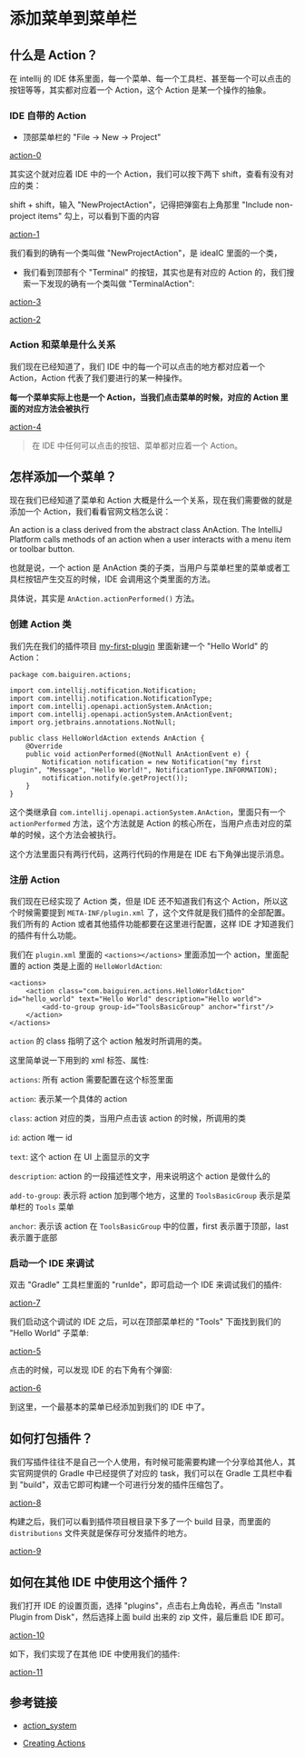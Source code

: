 # 添加菜单到菜单栏


## 什么是 Action？

在 intellij 的 IDE 体系里面，每一个菜单、每一个工具栏、甚至每一个可以点击的按钮等等，其实都对应着一个 Action，这个 Action 是某一个操作的抽象。


### IDE 自带的 Action

* 顶部菜单栏的 "File -> New -> Project"

[action-0](/images/action-0.png)

其实这个就对应着 IDE 中的一个 Action，我们可以按下两下 shift，查看有没有对应的类：

shift + shift，输入 "NewProjectAction"，记得把弹窗右上角那里 "Include non-project items" 勾上，可以看到下面的内容

[action-1](/images/action-1.png)

我们看到的确有一个类叫做 "NewProjectAction"，是 ideaIC 里面的一个类，

* 我们看到顶部有个 "Terminal" 的按钮，其实也是有对应的 Action 的，我们搜索一下发现的确有一个类叫做 "TerminalAction":

[action-3](/images/action-3.png)

[action-2](/images/action-2.png)


### Action 和菜单是什么关系

我们现在已经知道了，我们 IDE 中的每一个可以点击的地方都对应着一个 Action，Action 代表了我们要进行的某一种操作。

**每一个菜单实际上也是一个 Action，当我们点击菜单的时候，对应的 Action 里面的对应方法会被执行**

[action-4](/images/action-4.png)

> 在 IDE 中任何可以点击的按钮、菜单都对应着一个 Action。


## 怎样添加一个菜单？

现在我们已经知道了菜单和 Action 大概是什么一个关系，现在我们需要做的就是添加一个 Action，我们看看官网文档怎么说：

An action is a class derived from the abstract class AnAction. The IntelliJ Platform calls methods of an action when a user interacts with a menu item or toolbar button.

也就是说，一个 action 是 AnAction 类的子类，当用户与菜单栏里的菜单或者工具栏按钮产生交互的时候，IDE 会调用这个类里面的方法。

具体说，其实是 `AnAction.actionPerformed()` 方法。


### 创建 Action 类

我们先在我们的插件项目 [my-first-plugin](https://github.com/eleven26/my-first-plugin) 里面新建一个 "Hello World" 的 Action：

```
package com.baiguiren.actions;

import com.intellij.notification.Notification;
import com.intellij.notification.NotificationType;
import com.intellij.openapi.actionSystem.AnAction;
import com.intellij.openapi.actionSystem.AnActionEvent;
import org.jetbrains.annotations.NotNull;

public class HelloWorldAction extends AnAction {
    @Override
    public void actionPerformed(@NotNull AnActionEvent e) {
        Notification notification = new Notification("my first plugin", "Message", "Hello World!", NotificationType.INFORMATION);
        notification.notify(e.getProject());
    }
}

```

这个类继承自 `com.intellij.openapi.actionSystem.AnAction`，里面只有一个 `actionPerformed` 方法，这个方法就是 Action 的核心所在，当用户点击对应的菜单的时候，这个方法会被执行。

这个方法里面只有两行代码，这两行代码的作用是在 IDE 右下角弹出提示消息。


### 注册 Action

我们现在已经实现了 Action 类，但是 IDE 还不知道我们有这个 Action，所以这个时候需要提到 `META-INF/plugin.xml` 了，这个文件就是我们插件的全部配置。我们所有的 Action 或者其他插件功能都要在这里进行配置，这样 IDE 才知道我们的插件有什么功能。

我们在 `plugin.xml` 里面的 `<actions></actions>` 里面添加一个 action，里面配置的 action 类是上面的 `HelloWorldAction`:

```
<actions>
    <action class="com.baiguiren.actions.HelloWorldAction" id="hello_world" text="Hello World" description="Hello world">
        <add-to-group group-id="ToolsBasicGroup" anchor="first"/>
    </action>
</actions>
```

`action` 的 class 指明了这个 action 触发时所调用的类。

这里简单说一下用到的 xml 标签、属性:

`actions`: 所有 action 需要配置在这个标签里面

`action`: 表示某一个具体的 action

`class`: action 对应的类，当用户点击该 action 的时候，所调用的类

`id`: action 唯一 id

`text`: 这个 action 在 UI 上面显示的文字

`description`: action 的一段描述性文字，用来说明这个 action 是做什么的

`add-to-group`: 表示将 action 加到哪个地方，这里的 `ToolsBasicGroup` 表示是菜单栏的 `Tools` 菜单

`anchor`: 表示该 action 在 `ToolsBasicGroup` 中的位置，first 表示置于顶部，last 表示置于底部


### 启动一个 IDE 来调试

双击 "Gradle" 工具栏里面的 "runIde"，即可启动一个 IDE 来调试我们的插件:

[action-7](/images/action-7.png)

我们启动这个调试的 IDE 之后，可以在顶部菜单栏的 "Tools" 下面找到我们的 "Hello World" 子菜单:

[action-5](/images/action-5.png)

点击的时候，可以发现 IDE 的右下角有个弹窗:

[action-6](/images/action-6.png)

到这里，一个最基本的菜单已经添加到我们的 IDE 中了。


## 如何打包插件？

我们写插件往往不是自己一个人使用，有时候可能需要构建一个分享给其他人，其实官网提供的 Gradle 中已经提供了对应的 task，我们可以在 Gradle 工具栏中看到 "build"，双击它即可构建一个可进行分发的插件压缩包了。

[action-8](/images/action-8.png)

构建之后，我们可以看到插件项目根目录下多了一个 build 目录，而里面的 `distributions` 文件夹就是保存可分发插件的地方。

[action-9](/images/action-9.png)


## 如何在其他 IDE 中使用这个插件？

我们打开 IDE 的设置页面，选择 "plugins"，点击右上角齿轮，再点击 "Install Plugin from Disk"，然后选择上面 build 出来的 zip 文件，最后重启 IDE 即可。

[action-10](/images/action-10.png)

如下，我们实现了在其他 IDE 中使用我们的插件:

[action-11](/images/action-11.png)


## 参考链接

- [action_system](https://www.jetbrains.org/intellij/sdk/docs/basics/action_system.html)

- [Creating Actions](https://www.jetbrains.org/intellij/sdk/docs/tutorials/action_system/working_with_custom_actions.html)

